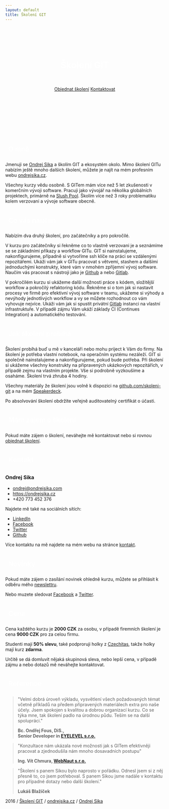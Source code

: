 ```yaml
---
layout: default
title: Školení GIT
---
```


<style>
.header {
    background: url(/static/header.jpg) center;
    height: 270px;
    padding-top: 50px;
    margin-top: 30px;
}

h1 {
    color: white;
    margin-bottom: 50px;
}

h2 {
    background: url(/static/header.jpg) center;
    padding: 10px;
    color: white;
}

blockquote {
    font-size: 14px;
}
</style>
<div class="header">
    <center>
        <h1>Školení GIT</h1>
        <a href="http://goo.gl/forms/NKcqvdYXkMvEY0qw2" class="btn btn-large btn-success">Objednat školení</a>
        <a href="#kontakt" class="btn btn-large btn-success">Kontaktovat</a>
    </center>
</div>

## O mně

Jmenuji se [Ondrej Sika](https://ondrejsika.cz) a školím GIT a ekosystém okolo. Mimo školení GITu nabízím ještě mnoho dalších školení, můžete je najít na mém profesním webu [ondrejsika.cz](https://ondrejsika.cz).

Všechny kurzy vědu osobně. S GITem mám více než 5 let zkušenosti v komerčním vývoji software. Pracuji jako vývojář na několika globálních projektech, primárně na [Slush Pool](https://slushpool.com). Školím více než 3 roky problematiku kolem verzovani a vývoje software obecně.


## Co vás naučím

Nabízím dva druhý školení, pro začátečníky a pro pokročilé.

V kurzu pro začátečníky si řekněme co to vlastně verzovani je a seznámíme se se základními příkazy a workflow GITu. GIT si nainstalujeme, nakonfigurujeme, případně si vytvoříme ssh klíče na práci se vzdálenými repozitářemi. Ukáži vám jak v GITu pracovat s větvemi, stashem a dalšími jednoduchými konstrukty, které vám v nmohém zpříjemní vývoj software. Naučím vás pracovat s nástroji jako je [Github](https://github.com) a nebo [Gitlab](https://gitlab.com).

V pokročilém kurzu si ukážeme další možnosti práce s kódem, složitější workflow a pokročilý refaktoring kódu. Řekněme si o tom jak si nastavit procesy ve firmě pro efektivní vývoj software v teamu, ukážeme si výhody a nevýhody jednotlivých workflow a vy se můžete rozhodnout co vám vyhovuje nejvíce. Ukáži vám jak si spustit privátní [Gitlab](https://gitlab.com) instanci na vlastní infrastruktuře. V případě zájmu Vám ukáží základy CI (Continues Integration) a automatického testování.

## Jak školení probíhá

Školení probíhá buď u mě v kanceláři nebo mohu priject k Vám do firmy. Na školení je potřeba vlastní notebook, na operačním systému nezáleží. GIT si společně nainstalujeme a nakonfigurujeme, pokud bude potřeba. Při školení si ukážeme všechny konstrukty na připravených ukázkových repozitářích, v případě zejmu na vlastním projekte. Vše si podrobně vyzkoušíme a osaháme. Školení trvá zhruba 4 hodiny.

Všechny materiály že školení jsou volně k dispozici na [github.com/skoleni-git](https://github.com/skoleni-git) a na mém [Speakerdeck](https://speakerdeck.com/ondrejsika).

Po absolvování školení obdržíte veřejně auditovatelný certifikát o účasti.


## Mám zájem o školení

Pokud máte zájem o školení, neváhejte mě kontaktovat nebo si rovnou [objednat školení](http://goo.gl/forms/NKcqvdYXkMvEY0qw2).


## Kontakt

### Ondrej Sika

- <ondrej@ondrejsika.com>
- <https://ondrejsika.cz>
- +420 773 452 376

Najdete mě také na sociálních sítích:

- [LinkedIn](https://www.linkedin.com/in/ondrejsika)
- [Facebook](https://facebook.com/sikaondrej2)
- [Twitter](https://twitter.com/ondrejsika)
- [Github](https://github.com/ondrejsika)

Více kontaktu na mě najdete na mém webu na stránce [kontakt](https://ondrejsika.com/contact.html).

## Novinky

Pokud máte zájem o zasílání novinek ohledně kurzu, můžete se přihlásit k odběru mého [newslettru](http://go.oxs.cz/skoleni-git-newsletter).

Nebo muzete sledovat [Facebook](https://facebook.com/skolenigit) a [Twitter](https://twitter.com/skolenigit).

## Cena

Cena každého kurzu je __2000 CZK__ za osobu, v případě firemních školení je cena __9000 CZK__ pro za celou firmu.

Studenti mají __50% slevu__, také podproruji holky z [Czechitas](http://czechitas.cz), takže holky mají kurz __zdarma__.

Určitě se dá domluvit nějaká skupinová sleva, nebo lepší cena, v případě zájmu a nebo dotazů mě neváhejte kontaktovat.


## Reference

> "Velmi dobrá úroveň výkladu, vysvětlení všech požadovaných témat včetně příkladů na předem připravených materiálech extra pro naše účely. Jsem spokojen s kvalitou a dobrou organizací kurzu. Co se týka mne, tak školení padlo na úrodnou půdu. Teším se na další spolupráci."
>
> __Bc. Ondřej Fous, DiS.,<br> Senior Developer in [EYELEVEL s.r.o.](http://eyelevel.com)__

> "Konzultace nám ukázala nové možnosti jak s GITem efektivněji pracovat a zjednodušila nám mnoho dosavadních postupu"
>
> __Ing. Vít Chmura, [WebNaut s.r.o.](http://webnaut.cz)__

> "Školení s panem Sikou bylo naprosto v pořádku. Odnesl jsem si z něj přesně to, co jsem potřeboval. S panem Sikou jsme nadále v kontaktu pro případné dotazy nebo další školení."
>
> __Lukáš Blažíček__

2016 / [Školení GIT](https://skoleni-git.cz) / [ondrejsika.cz](https://ondrejsika.cz) / [Ondrej Sika](https://ondrejsika.com)

